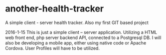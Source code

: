 # another-health-tracker
A simple client - server health tracker. Also my first GIT based project

2016-1-15
This is just a simple client – server application. 
Utilizing a HTML web front end, php server backend API, connected to a Postgresql DB. 
I will also be developing a mobile app, either using native code or Apache Cordova. 
User Profiles will have to be utilized.
